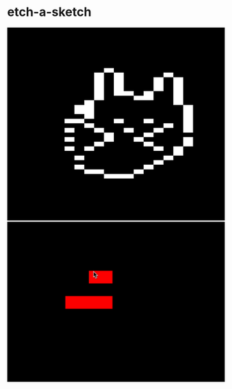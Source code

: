 # etch-a-sketch

<img src="cat-etchasketch.png" alt="cat drawn with etch a sketch" height="auto" width="auto" >

<img src="etch-a-sketch-rough-1.gif" alt="gif demo of site" height="auto" width="auto" >
